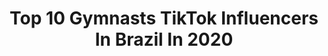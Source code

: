 ---
title: Top 10 Gymnasts TikTok Influencers In Brazil In 2020
description: >-
  Find top gymnasts TikTok influencers in Brazil in 2020. Most popular hashtags: #pravoce #challenge #friends #tiktoker.
platform: TikTok
profiles:
  - username: "aninhabaracho"
    fullname: >-
      aninhabaracho
    location: "Brazil"
    followers: 5165
    engagement: 759
    commentsToLikes: 0.041714
    id: ck9ejl9we38nh0j78j84ptdgj
    verified: false
    hashtags: "#tresure, #quarentena, #donaherminia, #dublagem"
  - username: "natigaudio"
    fullname: >-
      NATÁLIA GAUDIO
    location: "Brazil"
    followers: 94702
    engagement: 1186
    commentsToLikes: 0.015888
    id: ckaibrazihl9k0i78sdbt4c67
    verified: true
    hashtags: "#farm, #friends, #hoop, #dancer"
  - username: "mateus_neb"
    fullname: >-
      Mateus Neb 😜
    location: "Brazil"
    followers: 2718
    engagement: 1729
    commentsToLikes: 0.037306
    id: ck9kbvfcwmw520j78o0fe736f
    verified: false
    hashtags: "#foru, #fisiculturismo, #2020, #desafio"
  - username: "riqueaalves"
    fullname: >-
      Henrique Alves
    location: "Brazil"
    followers: 2648
    engagement: 975
    commentsToLikes: 0.041785
    id: ck92trv9rj6o30j785mo7kkvq
    verified: false
    hashtags: "#quarantine, #bananeira, #float, #crush"
  - username: "ph_circus_"
    fullname: >-
      Ph Freitas
    location: "Brazil"
    followers: 21420
    engagement: 844
    commentsToLikes: 0.018221
    id: ckaccavz1i2hy0i78xa9a8xhg
    verified: false
    hashtags: "#tangochallenge, #pravoce, #danceindia, #tiktoker"
  - username: "filippekimizuka"
    fullname: >-
      Filippe Kimizuka
    location: "Brazil"
    followers: 128284
    engagement: 831
    commentsToLikes: 0.012821
    id: ck8f9vmkc3wfm0j78ewdr66kv
    verified: false
    hashtags: "#calistenia, #twists, #tiktok, #slackline"
  - username: "workout_helen"
    fullname: >-
      Giulia Silva
    location: "Brazil"
    followers: 25682
    engagement: 557
    commentsToLikes: 0.025992
    id: ck931ib4eese60j786q6ad8q9
    verified: false
    hashtags: "#engra, #streetworkout, #calisthentics, #artistas"
  - username: "arthurnory"
    fullname: >-
      arthurnory
    location: "Brazil"
    followers: 164718
    engagement: 1011
    commentsToLikes: 0.005515
    id: ck9k8acll84hx0j78muozs6i3
    verified: true
    hashtags: "#voltei, #gymnastica, #bravour, #nowlookatme"
  - username: "bielzinx"
    fullname: >-
      🔥 Gabriel Alves 🔥
    location: "Brazil"
    followers: 39303
    engagement: 2343
    commentsToLikes: 0.171781
    id: ck9kdgbjyu24g0j7807aeseuf
    verified: false
    hashtags: "#gymnastics, #novatelaverde"
  - username: "taayhqueiroz"
    fullname: >-
      Thayná Queiroz 
    location: "Brazil"
    followers: 13516
    engagement: 1785
    commentsToLikes: 0.063994
    id: ck97xh6euv9pv0j781dwv90i3
    verified: false
    hashtags: "#cancelado, #noahurrea, #makemefamous, #actor"
---
